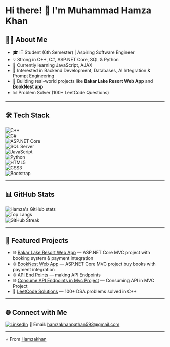 # Hi there! 👋 I'm Muhammad Hamza Khan  

## 👨‍💻 About Me  
- 🎓 IT Student (6th Semester) | Aspiring Software Engineer  
- 💡 Strong in C++, C#, ASP.NET Core, SQL & Python  
- 🌱 Currently learning JavaScript, AJAX  
- 🤖 Interested in Backend Development, Databases, AI Integration & Prompt Engineering  
- 🚀 Building real-world projects like **Bakar Lake Resort Web App** and **BookNest app**
- 📊 Problem Solver (100+ LeetCode Questions)  

---

## 🛠 Tech Stack  

![C++](https://img.shields.io/badge/-C++-00599C?style=flat&logo=cplusplus&logoColor=white)  
![C#](https://img.shields.io/badge/-C%23-239120?style=flat&logo=c-sharp&logoColor=white)  
![ASP.NET Core](https://img.shields.io/badge/-ASP.NET%20Core-512BD4?style=flat&logo=dotnet&logoColor=white)  
![SQL Server](https://img.shields.io/badge/-SQL%20Server-CC2927?style=flat&logo=microsoft-sql-server&logoColor=white)  
![JavaScript](https://img.shields.io/badge/-JavaScript-F7DF1E?style=flat&logo=javascript&logoColor=black)  
![Python](https://img.shields.io/badge/-Python-3776AB?style=flat&logo=python&logoColor=white)  
![HTML5](https://img.shields.io/badge/-HTML5-E34F26?style=flat&logo=html5&logoColor=white)  
![CSS3](https://img.shields.io/badge/-CSS3-1572B6?style=flat&logo=css3&logoColor=white)  
![Bootstrap](https://img.shields.io/badge/-Bootstrap-7952B3?style=flat&logo=bootstrap&logoColor=white)  

---

## 📊 GitHub Stats  

![Hamza's GitHub stats](https://github-readme-stats.vercel.app/api?username=Hamzakhan593&show_icons=true&theme=radical)  
![Top Langs](https://github-readme-stats.vercel.app/api/top-langs/?username=Hamzakhan593&layout=compact&theme=radical)  
![GitHub Streak](https://streak-stats.demolab.com?user=Hamzakhan593&theme=radical)  

---

## 📌 Featured Projects  

- 🌐 [Bakar Lake Resort Web App](#) — ASP.NET Core MVC project with booking system & payment integration
- 🌐 [BookNest Web App](#) — ASP.NET Core MVC project buy books with payment integration
- 🌐 [API End Points](#) — making API Endpoints
- 🌐 [Consume API Endpoints in Mvc Project](#) — Consuming API in MVC Project
- 🧩 [LeetCode Solutions](#) — 100+ DSA problems solved in C++  

---

## 🌐 Connect with Me  

[![LinkedIn](https://img.shields.io/badge/LinkedIn-blue?logo=linkedin&logoColor=white)](https://www.linkedin.com/in/hamza-khan593)
📧 Email: hamzakhanpathan593@gmail.com  

---
⭐️ From [Hamzakhan](https://github.com/Hamzakhan593)
